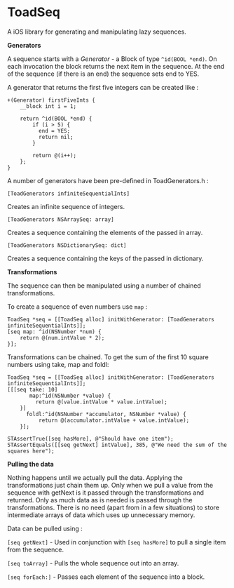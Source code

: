 ToadSeq
=======

A iOS library for generating and manipulating lazy sequences.

**Generators**

A sequence starts with a *Generator* - a Block of type `^id(BOOL *end)`. On each invocation the block returns the next item in the sequence. At the end of the sequence (if there is an end) the sequence sets end to YES.

A generator that returns the first five integers can be created like :

    +(Generator) firstFiveInts {
        __block int i = 1;
    
        return ^id(BOOL *end) {
            if (i > 5) {
              end = YES;
              return nil;
            }

            return @(i++);
        };
    }

A number of generators have been pre-defined in ToadGenerators.h :

    [ToadGenerators infiniteSequentialInts]

Creates an infinite sequence of integers.

    [ToadGenerators NSArraySeq: array]
 
Creates a sequence containing the elements of the passed in array.

    [ToadGenerators NSDictionarySeq: dict]

Creates a sequence containing the keys of the passed in dictionary.


**Transformations**

The sequence can then be manipulated using a number of chained transformations.

To create a sequence of even numbers use `map` :

    ToadSeq *seq = [[ToadSeq alloc] initWithGenerator: [ToadGenerators infiniteSequentialInts]];
    [seq map: ^id(NSNumber *num) {
        return @(num.intValue * 2);
    }];

Transformations can be chained. To get the sum of the first 10 square numbers using take, map and foldl:

    ToadSeq *seq = [[ToadSeq alloc] initWithGenerator: [ToadGenerators infiniteSequentialInts]];
    [[[seq take: 10]
           map:^id(NSNumber *value) {
             return @(value.intValue * value.intValue);
        }]
          foldl:^id(NSNumber *accumulator, NSNumber *value) {
              return @(accumulator.intValue + value.intValue);
        }];

    STAssertTrue([seq hasMore], @"Should have one item");
    STAssertEquals([[seq getNext] intValue], 385, @"We need the sum of the squares here");


**Pulling the data**

Nothing happens until we actually pull the data. Applying the transformations just chain them up. Only when we pull a value from the sequence with getNext is it passed through the transformations and returned. Only as much data as is needed is passed through the transformations. There is no need (apart from in a few situations) to store intermediate arrays of data which uses up unnecessary memory.

Data can be pulled using :

`[seq getNext]` - Used in conjunction with `[seq hasMore]` to pull a single item from the sequence.

`[seq toArray]` - Pulls the whole sequence out into an array.

`[seq forEach:]` - Passes each element of the sequence into a block.





